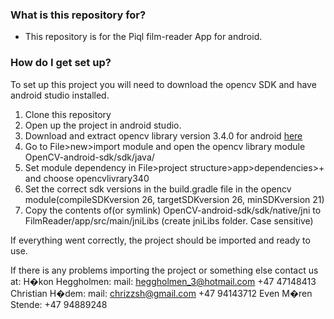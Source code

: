 ### What is this repository for? ###

* This repository is for the Piql film-reader App for android.
### How do I get set up? ###

To set up this project you will need to download the opencv SDK and have android studio installed.
1. Clone this repository
1. Open up the project in android studio.
1. Download and extract opencv library version 3.4.0 for android [here](https://sourceforge.net/projects/opencvlibrary/files/opencv-android/3.4.0/opencv-3.4.0-android-sdk.zip/download) 
1. Go to File>new>import module and open the opencv library module OpenCV-android-sdk/sdk/java/
1. Set module dependency in File>project structure>app>dependencies>+ and choose opencvlivrary340
1. Set the correct sdk versions in the build.gradle file in the opencv module(compileSDKversion 26, targetSDKversion 26, minSDKversion 21)
1. Copy the contents of(or symlink) OpenCV-android-sdk/sdk/native/jni to FilmReader/app/src/main/jniLibs (create jniLibs folder. Case sensitive)

If everything went correctly, the project should be imported and ready to use.

If there is any problems importing the project or something else contact us at:
H�kon Heggholmen: 	mail: heggholmen_3@hotmail.com  	+47 47148413
Christian H�dem: 	mail: chrizzsh@gmail.com 			+47 94143712
Even M�ren Stende:  									+47 94889248